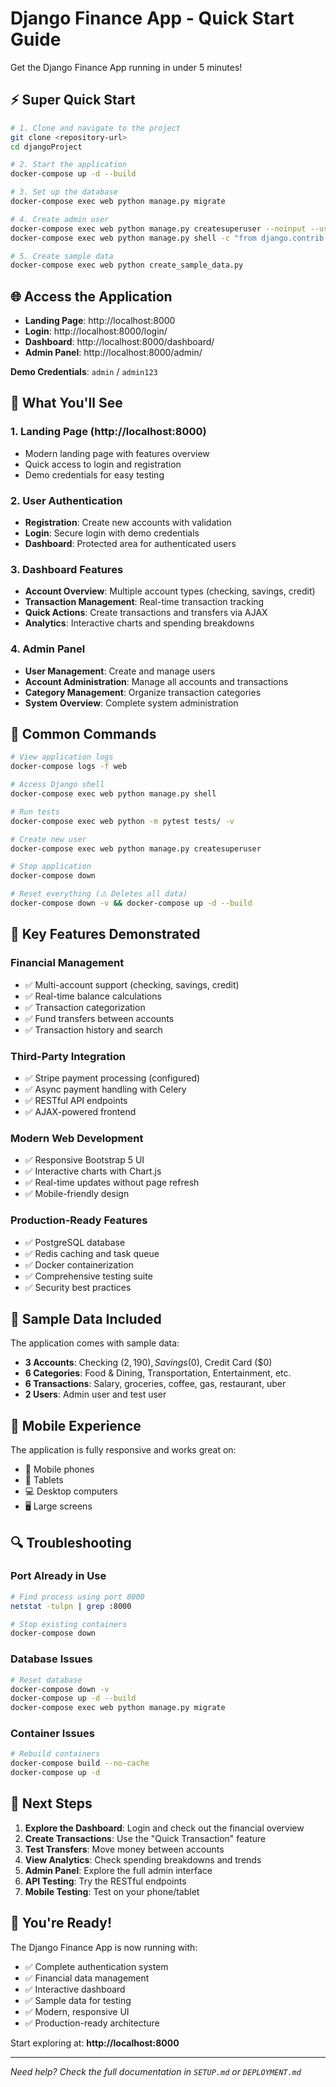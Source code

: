 # Django Finance App - Quick Start Guide

Get the Django Finance App running in under 5 minutes!

## ⚡ Super Quick Start

```bash
# 1. Clone and navigate to the project
git clone <repository-url>
cd djangoProject

# 2. Start the application
docker-compose up -d --build

# 3. Set up the database
docker-compose exec web python manage.py migrate

# 4. Create admin user
docker-compose exec web python manage.py createsuperuser --noinput --username admin --email admin@example.com
docker-compose exec web python manage.py shell -c "from django.contrib.auth.models import User; u = User.objects.get(username='admin'); u.set_password('admin123'); u.save()"

# 5. Create sample data
docker-compose exec web python create_sample_data.py
```

## 🌐 Access the Application

- **Landing Page**: http://localhost:8000
- **Login**: http://localhost:8000/login/
- **Dashboard**: http://localhost:8000/dashboard/
- **Admin Panel**: http://localhost:8000/admin/

**Demo Credentials**: `admin` / `admin123`

## 🎯 What You'll See

### 1. Landing Page (http://localhost:8000)
- Modern landing page with features overview
- Quick access to login and registration
- Demo credentials for easy testing

### 2. User Authentication
- **Registration**: Create new accounts with validation
- **Login**: Secure login with demo credentials
- **Dashboard**: Protected area for authenticated users

### 3. Dashboard Features
- **Account Overview**: Multiple account types (checking, savings, credit)
- **Transaction Management**: Real-time transaction tracking
- **Quick Actions**: Create transactions and transfers via AJAX
- **Analytics**: Interactive charts and spending breakdowns

### 4. Admin Panel
- **User Management**: Create and manage users
- **Account Administration**: Manage all accounts and transactions
- **Category Management**: Organize transaction categories
- **System Overview**: Complete system administration

## 🔧 Common Commands

```bash
# View application logs
docker-compose logs -f web

# Access Django shell
docker-compose exec web python manage.py shell

# Run tests
docker-compose exec web python -m pytest tests/ -v

# Create new user
docker-compose exec web python manage.py createsuperuser

# Stop application
docker-compose down

# Reset everything (⚠️ Deletes all data)
docker-compose down -v && docker-compose up -d --build
```

## 🚀 Key Features Demonstrated

### Financial Management
- ✅ Multi-account support (checking, savings, credit)
- ✅ Real-time balance calculations
- ✅ Transaction categorization
- ✅ Fund transfers between accounts
- ✅ Transaction history and search

### Third-Party Integration
- ✅ Stripe payment processing (configured)
- ✅ Async payment handling with Celery
- ✅ RESTful API endpoints
- ✅ AJAX-powered frontend

### Modern Web Development
- ✅ Responsive Bootstrap 5 UI
- ✅ Interactive charts with Chart.js
- ✅ Real-time updates without page refresh
- ✅ Mobile-friendly design

### Production-Ready Features
- ✅ PostgreSQL database
- ✅ Redis caching and task queue
- ✅ Docker containerization
- ✅ Comprehensive testing suite
- ✅ Security best practices

## 🎨 Sample Data Included

The application comes with sample data:
- **3 Accounts**: Checking ($2,190), Savings ($0), Credit Card ($0)
- **6 Categories**: Food & Dining, Transportation, Entertainment, etc.
- **6 Transactions**: Salary, groceries, coffee, gas, restaurant, uber
- **2 Users**: Admin user and test user

## 📱 Mobile Experience

The application is fully responsive and works great on:
- 📱 Mobile phones
- 📱 Tablets
- 💻 Desktop computers
- 🖥️ Large screens

## 🔍 Troubleshooting

### Port Already in Use
```bash
# Find process using port 8000
netstat -tulpn | grep :8000

# Stop existing containers
docker-compose down
```

### Database Issues
```bash
# Reset database
docker-compose down -v
docker-compose up -d --build
docker-compose exec web python manage.py migrate
```

### Container Issues
```bash
# Rebuild containers
docker-compose build --no-cache
docker-compose up -d
```

## 🎯 Next Steps

1. **Explore the Dashboard**: Login and check out the financial overview
2. **Create Transactions**: Use the "Quick Transaction" feature
3. **Test Transfers**: Move money between accounts
4. **View Analytics**: Check spending breakdowns and trends
5. **Admin Panel**: Explore the full admin interface
6. **API Testing**: Try the RESTful endpoints
7. **Mobile Testing**: Test on your phone/tablet

## 🎉 You're Ready!

The Django Finance App is now running with:
- ✅ Complete authentication system
- ✅ Financial data management
- ✅ Interactive dashboard
- ✅ Sample data for testing
- ✅ Modern, responsive UI
- ✅ Production-ready architecture

Start exploring at: **http://localhost:8000**

---

*Need help? Check the full documentation in `SETUP.md` or `DEPLOYMENT.md`*
